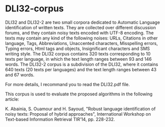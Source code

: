 # DLI32-corpus
DLI32 and DLI32-2 are two small corpora dedicated to Automatic Language identification of written texts. They are collected over different discussion forums, and they contain noisy texts encoded with UTF-8 encoding. The texts may contain any kind of the following noises: URLs, Citations in other language, Tags, Abbreviations, Unaccented characters, Misspelling errors, Typing errors, Html tags and objects, Insignificant characters and SMS writing style. The DLI32 corpus contains 320 texts corresponding to 10 texts per language, in which the text length ranges between 93 and 146 words. The DLI32-2 corpus is a subdivision of the DLI32, where it contains 640 texts (20 texts per languages) and the text length ranges between 43 and 67 words.

For more details, I recommand you to read the DLI32.pdf file.

This corpus is used to evaluate the proposed algorithms in the following article:

K. Abainia, S. Ouamour and H. Sayoud, "Robust language identification of noisy texts: Proposal of hybrid approaches", International Workshop on Text-based Information Retrieval TIR’14, pp. 228-232.
